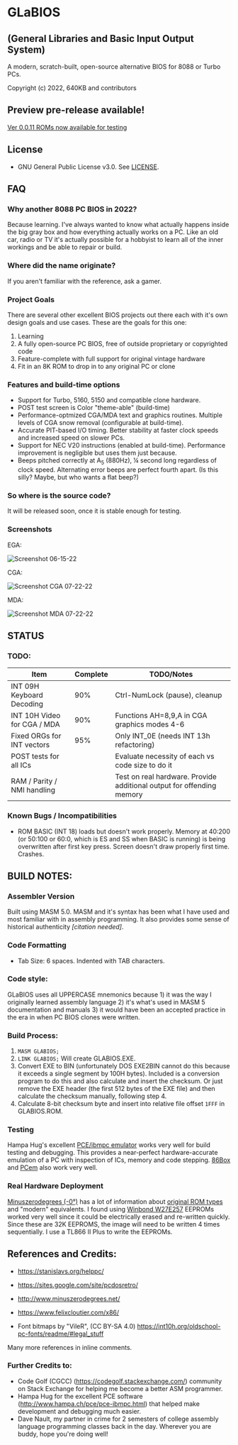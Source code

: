# GLaBIOS
## (General Libraries and Basic Input Output System)
A modern, scratch-built, open-source alternative BIOS for 8088 or Turbo PCs.

Copyright (c) 2022, 640KB and contributors

## Preview pre-release available!

[Ver 0.0.11 ROMs now available for testing](https://github.com/640-KB/GLaBIOS/releases)

## License

- GNU General Public License v3.0. See [LICENSE](LICENSE).

## FAQ

### Why another 8088 PC BIOS in 2022?

Because learning.  I've always wanted to know what actually happens inside the big gray box
and how everything actually works on a PC. Like an old car, radio or TV it's actually possible
for a hobbyist to learn all of the inner workings and be able to repair or build.

### Where did the name originate?

If you aren't familiar with the reference, ask a gamer.

### Project Goals

There are several other excellent BIOS projects out there each with it's own design goals and use cases. These are the goals for this one:

1. Learning
2. A fully open-source PC BIOS, free of outside proprietary or copyrighted code
3. Feature-complete with full support for original vintage hardware
4. Fit in an 8K ROM to drop in to any original PC or clone

### Features and build-time options

- Support for Turbo, 5160, 5150 and compatible clone hardware.
- POST test screen is Color "theme-able" (build-time)
- Performance-optmized CGA/MDA text and graphics routines. Multiple levels of CGA snow removal (configurable at build-time).
- Accurate PIT-based I/O timing. Better stability at faster clock speeds and increased speed on slower PCs.
- Support for NEC V20 instructions (enabled at build-time). Performance improvement is negligible but uses them just because.
- Beeps pitched correctly at A<sub>5</sub> (880Hz), &frac14; second long regardless of clock speed. Alternating error beeps are perfect fourth apart. (Is this silly? Maybe, but who wants a flat beep?)

### So where is the source code?

It will be released soon, once it is stable enough for testing.

### Screenshots

EGA:

![Screenshot 06-15-22](https://raw.githubusercontent.com/640-KB/GLaBIOS/main/images/ss_0.0.8_1.png)

CGA:

![Screenshot CGA 07-22-22](https://raw.githubusercontent.com/640-KB/GLaBIOS/main/images/ss_0.0.10_cga_2.png)

MDA:

![Screenshot MDA 07-22-22](https://raw.githubusercontent.com/640-KB/GLaBIOS/main/images/ss_0.0.10_mda_1.png)

## STATUS

### TODO:

| Item	| Complete | TODO/Notes |
| ----------- | ----------- | ----------- |
| INT 09H Keyboard Decoding     | 90% | Ctrl-NumLock (pause), cleanup |
| INT 10H Video for CGA / MDA   | 90%  | Functions AH=8,9,A in CGA graphics modes 4-6 |
| Fixed ORGs for INT vectors    | 95%  | Only INT_0E (needs INT 13h refactoring) |
| POST tests for all ICs        |     | Evaluate necessity of each vs code size to do it |
| RAM / Parity / NMI handling   |     |	Test on real hardware. Provide additional output for offending memory |

### Known Bugs / Incompatibilities

- ROM BASIC (INT 18) loads but doesn't work properly. Memory at 40:200 (or 50:100 or 60:0, which is ES and SS when BASIC is running) is being overwritten after first key press. Screen doesn't draw properly first time. Crashes.

## BUILD NOTES:

### Assembler Version

Built using MASM 5.0. MASM and it's syntax has been what I have used and most familiar with in assembly programming. It also provides some sense of historical authenticity _[citation needed]_.

### Code Formatting
- Tab Size: 6 spaces. Indented with TAB characters.

### Code style:
GLaBIOS uses all UPPERCASE mnemonics because 1) it was the way I originally
learned assembly language 2) it's what's used in MASM 5 documentation
and manuals 3) it would have been an accepted practice in the era in when 
PC BIOS clones were written.

### Build Process:

1. `MASM GLABIOS;`
2. `LINK GLABIOS;`  Will create GLABIOS.EXE.
3. Convert EXE to BIN (unfortunately DOS EXE2BIN cannot do this because it exceeds a single segment by 100H bytes). Included is a conversion program to do this and also calculate and insert the checksum. Or just remove the EXE header (the first 512 bytes of the EXE file) and then calculate the checksum manually, following step 4.
4. Calculate 8-bit checksum byte and insert into relative file offset `1FFF` in GLABIOS.ROM.

### Testing

Hampa Hug's excellent [PCE/ibmpc emulator](http://hampa.ch/pce/pce-ibmpc.html) works very well for build testing and debugging.  This provides a near-perfect hardware-accurate emulation of a PC with inspection of ICs, memory and code stepping.  [86Box](http://86box.net/) and [PCem](http://pcem-emulator.co.uk/index.html) also work very well.

### Real Hardware Deployment

[Minuszerodegrees (-0°)](http://www.minuszerodegrees.net/) has a lot of information about [original ROM types](http://minuszerodegrees.net/rom/rom.htm) and "modern" equivalents. I found using [Winbond W27E257](http://www.minuszerodegrees.net/rom/misc/Winbond%20W27E257%20as%2027C256%20replacement.htm) EEPROMs worked very well since it could be electrically erased and re-written quickly.  Since these are 32K EEPROMS, the image will need to be written 4 times sequentially.  I use a TL866 II Plus to write the EEPROMs.

## References and Credits:

- https://stanislavs.org/helppc/
- https://sites.google.com/site/pcdosretro/
- http://www.minuszerodegrees.net/
- https://www.felixcloutier.com/x86/

- Font bitmaps by "VileR", (CC BY-SA 4.0)
	https://int10h.org/oldschool-pc-fonts/readme/#legal_stuff
	
Many more references in inline comments.

### Further Credits to:

- Code Golf (CGCC) (https://codegolf.stackexchange.com/) community on Stack Exchange for helping me become a better ASM programmer.
- Hampa Hug for the excellent PCE software (http://www.hampa.ch/pce/pce-ibmpc.html) that helped make development and debugging much easier.
- Dave Nault, my partner in crime for 2 semesters of college assembly language programming classes back in the day. Wherever you are buddy, hope you're doing well!
